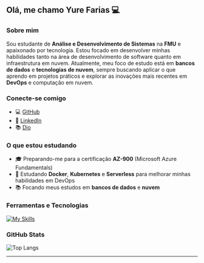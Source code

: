 ## Olá, me chamo Yure Farias 💻

### Sobre mim
Sou estudante de **Análise e Desenvolvimento de Sistemas** na **FMU** e apaixonado por tecnologia. Estou focado em desenvolver minhas habilidades tanto na área de desenvolvimento de software quanto em infraestrutura em nuvem. Atualmente, meu foco de estudo está em **bancos de dados** e **tecnologias de nuvem**, sempre buscando aplicar o que aprendo em projetos práticos e explorar as inovações mais recentes em **DevOps** e computação em nuvem.

### Conecte-se comigo
- 💻 [GitHub](https://github.com/yurehfarias)
- 💼 [LinkedIn](https://www.linkedin.com/in/yurefarias/)
- 📚 [Dio](https://web.dio.me/users/yureyure2004?tab=achievements)

### O que estou estudando
- 🎓 Preparando-me para a certificação **AZ-900** (Microsoft Azure Fundamentals)
- 🐳 Estudando **Docker**, **Kubernetes** e **Serverless** para melhorar minhas habilidades em DevOps
- 📚 Focando meus estudos em **bancos de dados** e **nuvem**

### Ferramentas e Tecnologias
[![My Skills](https://skillicons.dev/icons?i=azure,docker,kubernetes,javascript,css,html,c,python,git,github,mysql,vscode,windows&perline=9)](https://skillicons.dev)

### GitHub Stats
![Top Langs](https://github-readme-stats-git-masterrstaa-rickstaa.vercel.app/api/top-langs/?username=yurehfarias&layout=compact&bg_color=000&border_color=30A3DC&title_color=E94D5F&text_color=FFF)

---

